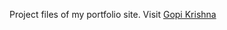 
Project files of my portfolio site.
Visit  <a href="https://bgopikrishna.github.io/">Gopi Krishna</a>
